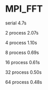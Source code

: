 # MPI_FFT

serial 4.7s

2 process 2.07s

4 process 1.10s

8 process 0.69s

16 process 0.61s

32 process 0.50s

64 process 0.48s

